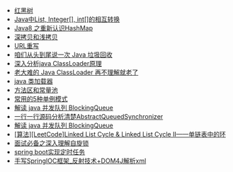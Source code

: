 - <a href="https://www.jianshu.com/p/f4639d0cc887">红黑树</a>
- <a href="https://www.cnblogs.com/cat520/p/10299879.html">Java中List, Integer[], int[]的相互转换</a>
- <a href="https://zhuanlan.zhihu.com/p/21673805">Java8 之重新认识HashMap</a>
- <a href="https://www.cnblogs.com/shakinghead/p/7651502.html">深拷贝和浅拷贝</a>
- <a href="https://www.cnblogs.com/ttjava/p/3641014.html">URL重写</a>
- <a href="https://mbd.baidu.com/newspage/data/landingshare?pageType=1&isBdboxFrom=1&context=%7B%22nid%22%3A%22news_10128230507013186287%22%2C%22sourceFrom%22%3A%22bjh%22%2C%22ssid%22%3A%22bf1ae73e%22%7D&_refluxos=a2">咱们从头到尾说一次 Java 垃圾回收</a>
- <a href="https://blog.csdn.net/xyang81/article/details/7292380">深入分析java ClassLoader原理</a>
- <a href="https://juejin.im/post/5c04892351882516e70dcc9b#heading-3">老大难的 Java ClassLoader 再不理解就老了</a>
- <a href="http://gityuan.com/2016/01/24/java-classloader/">java 类加载器</a>
- <a href="https://blog.csdn.net/wangbiao007/article/details/78545189">方法区和常量池</a>
- <a href="https://zhuanlan.zhihu.com/p/40716384">常用的5种单例模式</a>
- <a href="https://javadoop.com/post/java-concurrent-queue">解读 java 并发队列 BlockingQueue</a>
- <a href="https://javadoop.com/2017/06/16/AbstractQueuedSynchronizer/">一行一行源码分析清楚AbstractQueuedSynchronizer</a>
- <a href="https://javadoop.com/post/java-concurrent-queue">解读 java 并发队列 BlockingQueue</a>
- <a href="https://www.cnblogs.com/hiddenfox/p/3408931.html">[算法][LeetCode]Linked List Cycle & Linked List Cycle II——单链表中的环</a>
- <a href="https://blog.csdn.net/qq_34337272/article/details/81252853">面试必备之深入理解自旋锁</a>
- <a href="https://github.com/Snailclimb/springboot-guide/blob/master/docs/advanced/SpringBoot-ScheduleTasks.md">spring boot实现定时任务</a>
- <a href="https://www.cnblogs.com/jovelove/articles/9862087.html">手写SpringIOC框架_反射技术+DOM4J解析xml</a>

